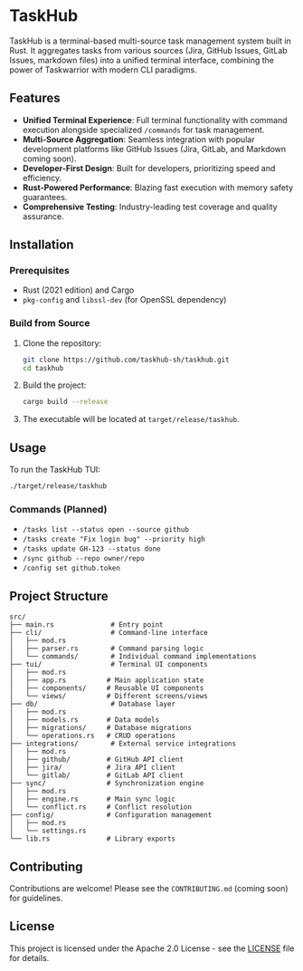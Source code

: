 # TaskHub

TaskHub is a terminal-based multi-source task management system built in Rust. It aggregates tasks from various sources (Jira, GitHub Issues, GitLab Issues, markdown files) into a unified terminal interface, combining the power of Taskwarrior with modern CLI paradigms.

## Features

- **Unified Terminal Experience**: Full terminal functionality with command execution alongside specialized `/commands` for task management.
- **Multi-Source Aggregation**: Seamless integration with popular development platforms like GitHub Issues (Jira, GitLab, and Markdown coming soon).
- **Developer-First Design**: Built for developers, prioritizing speed and efficiency.
- **Rust-Powered Performance**: Blazing fast execution with memory safety guarantees.
- **Comprehensive Testing**: Industry-leading test coverage and quality assurance.

## Installation

### Prerequisites

- Rust (2021 edition) and Cargo
- `pkg-config` and `libssl-dev` (for OpenSSL dependency)

### Build from Source

1. Clone the repository:

   ```bash
   git clone https://github.com/taskhub-sh/taskhub.git
   cd taskhub
   ```

2. Build the project:

   ```bash
   cargo build --release
   ```

3. The executable will be located at `target/release/taskhub`.

## Usage

To run the TaskHub TUI:

```bash
./target/release/taskhub
```

### Commands (Planned)

- `/tasks list --status open --source github`
- `/tasks create "Fix login bug" --priority high`
- `/tasks update GH-123 --status done`
- `/sync github --repo owner/repo`
- `/config set github.token`

## Project Structure

```
src/
├── main.rs              # Entry point
├── cli/                 # Command-line interface
│   ├── mod.rs
│   ├── parser.rs        # Command parsing logic
│   └── commands/        # Individual command implementations
├── tui/                 # Terminal UI components
│   ├── mod.rs
│   ├── app.rs          # Main application state
│   ├── components/     # Reusable UI components
│   └── views/          # Different screens/views
├── db/                  # Database layer
│   ├── mod.rs
│   ├── models.rs       # Data models
│   ├── migrations/     # Database migrations
│   └── operations.rs   # CRUD operations
├── integrations/        # External service integrations
│   ├── mod.rs
│   ├── github/         # GitHub API client
│   ├── jira/           # Jira API client
│   └── gitlab/         # GitLab API client
├── sync/               # Synchronization engine
│   ├── mod.rs
│   ├── engine.rs       # Main sync logic
│   └── conflict.rs     # Conflict resolution
├── config/             # Configuration management
│   ├── mod.rs
│   └── settings.rs
└── lib.rs              # Library exports
```

## Contributing

Contributions are welcome! Please see the `CONTRIBUTING.md` (coming soon) for guidelines.

## License

This project is licensed under the Apache 2.0 License - see the [LICENSE](LICENSE) file for details.
